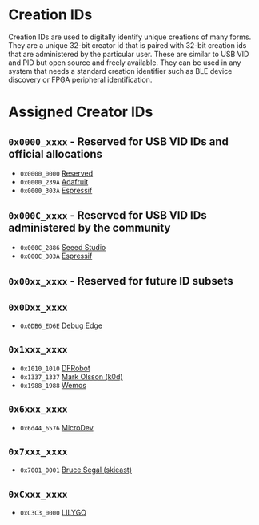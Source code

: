 # Creation IDs
Creation IDs are used to digitally identify unique creations of many forms. They are a unique 32-bit creator id that is paired with 32-bit creation ids that are administered by the particular user. These are similar to USB VID and PID but open source and freely available. They can be used in any system that needs a standard creation identifier such as BLE device discovery or FPGA peripheral identification.

# Assigned Creator IDs

## `0x0000_xxxx` - Reserved for USB VID IDs and official allocations

* `0x0000_0000` [Reserved](https://github.com/creationid/creators)
* `0x0000_239A` [Adafruit](https://github.com/adafruit/adafruit-creations)
* `0x0000_303A` [Espressif](https://github.com/espressif/usb-pids)

## `0x000C_xxxx` - Reserved for USB VID IDs administered by the community

* `0x000C_2886` [Seeed Studio](https://github.com/creationid/seeed-studio-creations)
* `0x000C_303A` [Espressif](https://github.com/creationid/espressif-creations)

## `0x00xx_xxxx` - Reserved for future ID subsets

## `0x0Dxx_xxxx`
* `0x0DB6_ED6E` [Debug Edge](https://debug-edge.io)

## `0x1xxx_xxxx`
* `0x1010_1010` [DFRobot](https://github.com/creationid/dfrobot-creations)
* `0x1337_1337` [Mark Olsson (k0d)](https://github.com/k0d)
* `0x1988_1988` [Wemos](https://github.com/creationid/wemos-creations)

## `0x6xxx_xxxx`
* `0x6d44_6576` [MicroDev](https://github.com/microdev1)

## `0x7xxx_xxxx`
* `0x7001_0001` [Bruce Segal (skieast)](https://github.com/skieast)

## `0xCxxx_xxxx`
* `0xC3C3_0000` [LILYGO](https://github.com/creationid/lilygo-creations)
